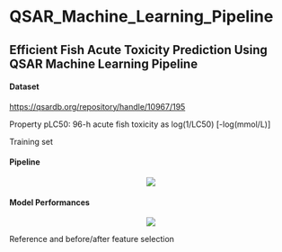 # QSAR_Machine_Learning_Pipeline

## Efficient Fish Acute Toxicity Prediction Using QSAR Machine Learning Pipeline

#### Dataset

https://qsardb.org/repository/handle/10967/195

Property pLC50: 96-h acute fish toxicity as log(1/LC50) [-log(mmol/L)]

Training set


#### Pipeline
<center><img src="https://github.com/mhlee216/QSAR_Machine_Learning_Pipeline/blob/main/pipeline.png"></center>


#### Model Performances
<center><img src="https://github.com/mhlee216/QSAR_Machine_Learning_Pipeline/blob/main/results.png"></center>

Reference and before/after feature selection
